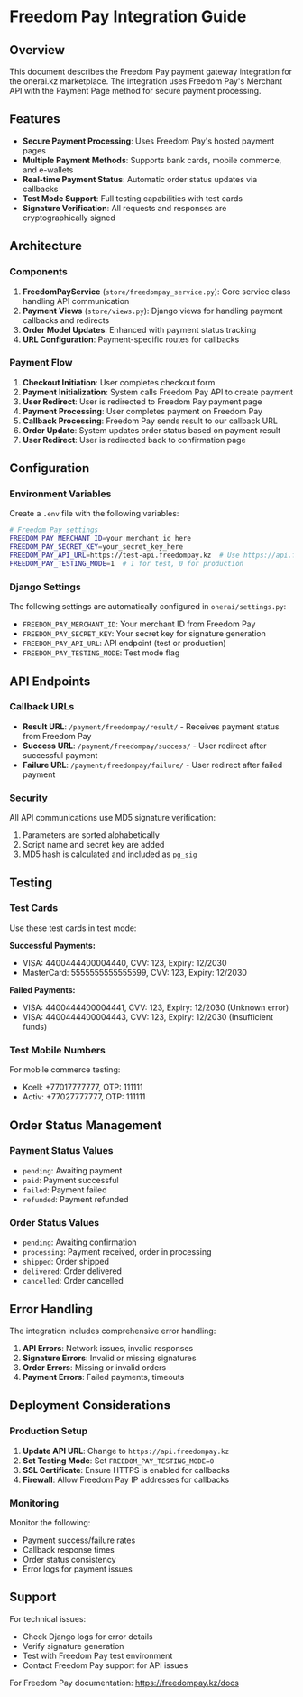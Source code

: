 # Freedom Pay Integration Guide

## Overview

This document describes the Freedom Pay payment gateway integration for the onerai.kz marketplace. The integration uses Freedom Pay's Merchant API with the Payment Page method for secure payment processing.

## Features

- **Secure Payment Processing**: Uses Freedom Pay's hosted payment pages
- **Multiple Payment Methods**: Supports bank cards, mobile commerce, and e-wallets
- **Real-time Payment Status**: Automatic order status updates via callbacks
- **Test Mode Support**: Full testing capabilities with test cards
- **Signature Verification**: All requests and responses are cryptographically signed

## Architecture

### Components

1. **FreedomPayService** (`store/freedompay_service.py`): Core service class handling API communication
2. **Payment Views** (`store/views.py`): Django views for handling payment callbacks and redirects
3. **Order Model Updates**: Enhanced with payment status tracking
4. **URL Configuration**: Payment-specific routes for callbacks

### Payment Flow

1. **Checkout Initiation**: User completes checkout form
2. **Payment Initialization**: System calls Freedom Pay API to create payment
3. **User Redirect**: User is redirected to Freedom Pay payment page
4. **Payment Processing**: User completes payment on Freedom Pay
5. **Callback Processing**: Freedom Pay sends result to our callback URL
6. **Order Update**: System updates order status based on payment result
7. **User Redirect**: User is redirected back to confirmation page

## Configuration

### Environment Variables

Create a `.env` file with the following variables:

```bash
# Freedom Pay settings
FREEDOM_PAY_MERCHANT_ID=your_merchant_id_here
FREEDOM_PAY_SECRET_KEY=your_secret_key_here
FREEDOM_PAY_API_URL=https://test-api.freedompay.kz  # Use https://api.freedompay.kz for production
FREEDOM_PAY_TESTING_MODE=1  # 1 for test, 0 for production
```

### Django Settings

The following settings are automatically configured in `onerai/settings.py`:

- `FREEDOM_PAY_MERCHANT_ID`: Your merchant ID from Freedom Pay
- `FREEDOM_PAY_SECRET_KEY`: Your secret key for signature generation
- `FREEDOM_PAY_API_URL`: API endpoint (test or production)
- `FREEDOM_PAY_TESTING_MODE`: Test mode flag

## API Endpoints

### Callback URLs

- **Result URL**: `/payment/freedompay/result/` - Receives payment status from Freedom Pay
- **Success URL**: `/payment/freedompay/success/` - User redirect after successful payment
- **Failure URL**: `/payment/freedompay/failure/` - User redirect after failed payment

### Security

All API communications use MD5 signature verification:

1. Parameters are sorted alphabetically
2. Script name and secret key are added
3. MD5 hash is calculated and included as `pg_sig`

## Testing

### Test Cards

Use these test cards in test mode:

**Successful Payments:**
- VISA: 4400444400004440, CVV: 123, Expiry: 12/2030
- MasterCard: 5555555555555599, CVV: 123, Expiry: 12/2030

**Failed Payments:**
- VISA: 4400444400004441, CVV: 123, Expiry: 12/2030 (Unknown error)
- VISA: 4400444400004443, CVV: 123, Expiry: 12/2030 (Insufficient funds)

### Test Mobile Numbers

For mobile commerce testing:
- Kcell: +77017777777, OTP: 111111
- Activ: +77027777777, OTP: 111111

## Order Status Management

### Payment Status Values

- `pending`: Awaiting payment
- `paid`: Payment successful
- `failed`: Payment failed
- `refunded`: Payment refunded

### Order Status Values

- `pending`: Awaiting confirmation
- `processing`: Payment received, order in processing
- `shipped`: Order shipped
- `delivered`: Order delivered
- `cancelled`: Order cancelled

## Error Handling

The integration includes comprehensive error handling:

1. **API Errors**: Network issues, invalid responses
2. **Signature Errors**: Invalid or missing signatures
3. **Order Errors**: Missing or invalid orders
4. **Payment Errors**: Failed payments, timeouts

## Deployment Considerations

### Production Setup

1. **Update API URL**: Change to `https://api.freedompay.kz`
2. **Set Testing Mode**: Set `FREEDOM_PAY_TESTING_MODE=0`
3. **SSL Certificate**: Ensure HTTPS is enabled for callbacks
4. **Firewall**: Allow Freedom Pay IP addresses for callbacks

### Monitoring

Monitor the following:

- Payment success/failure rates
- Callback response times
- Order status consistency
- Error logs for payment issues

## Support

For technical issues:
- Check Django logs for error details
- Verify signature generation
- Test with Freedom Pay test environment
- Contact Freedom Pay support for API issues

For Freedom Pay documentation: https://freedompay.kz/docs
